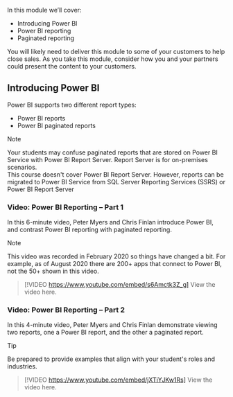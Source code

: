 In this module we’ll cover:
- Introducing Power BI
- Power BI reporting
- Paginated reporting


You will likely need to deliver this module to some of your customers to help close sales. As you take this module, consider how you and your partners could present the content to your customers. 

## Introducing Power BI
Power BI supports two different report types:
- Power BI reports
- Power BI paginated reports

> [!NOTE]
> Your students may confuse paginated reports that are stored on Power BI Service with Power BI Report Server. Report Server is for on-premises scenarios.  
> This course doesn't cover Power BI Report Server. However, reports can be migrated to Power BI Service from SQL Server Reporting Services (SSRS) or Power BI Report Server

### Video: Power BI Reporting – Part 1

In this 6-minute video, Peter Myers and Chris Finlan introduce Power BI, and contrast Power BI reporting with paginated reporting.

> [!NOTE]
> This video was recorded in February 2020 so things have changed a bit. For example, as of August 2020 there are 200+ apps that connect to Power BI, not the 50+ shown in this video.

> [!VIDEO https://www.youtube.com/embed/s6Amctk3Z_g] 
> View the video here.

### Video: Power BI Reporting – Part 2

In this 4-minute video, Peter Myers and Chris Finlan demonstrate viewing two reports, one a Power BI report, and the other a paginated report.

> [!TIP]
> Be prepared to provide examples that align with your student's roles and industries.

> [!VIDEO https://www.youtube.com/embed/jXTiYJKw1Rs] 
> View the video here.